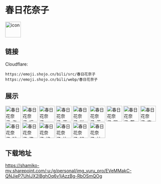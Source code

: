 # 春日花奈子
<img src="https://emoji.shojo.cn/bili/src/春日花奈子/icon.png" width="50" height="50" alt="icon">

## 链接
Cloudflare:
```
https://emoji.shojo.cn/bili/src/春日花奈子
https://emoji.shojo.cn/bili/webp/春日花奈子
```
## 展示
<img src="https://emoji.shojo.cn/bili/src/春日花奈子/春日花奈子-伤心.png" width="50" height="50" alt="春日花奈子-伤心">
<img src="https://emoji.shojo.cn/bili/src/春日花奈子/春日花奈子-哼.png" width="50" height="50" alt="春日花奈子-哼">
<img src="https://emoji.shojo.cn/bili/src/春日花奈子/春日花奈子-emo.png" width="50" height="50" alt="春日花奈子-emo">
<img src="https://emoji.shojo.cn/bili/src/春日花奈子/春日花奈子-不想理你.png" width="50" height="50" alt="春日花奈子-不想理你">
<img src="https://emoji.shojo.cn/bili/src/春日花奈子/春日花奈子-送花.png" width="50" height="50" alt="春日花奈子-送花">
<img src="https://emoji.shojo.cn/bili/src/春日花奈子/春日花奈子-羡慕.png" width="50" height="50" alt="春日花奈子-羡慕">
<img src="https://emoji.shojo.cn/bili/src/春日花奈子/春日花奈子-耶.png" width="50" height="50" alt="春日花奈子-耶">
<img src="https://emoji.shojo.cn/bili/src/春日花奈子/春日花奈子-警告.png" width="50" height="50" alt="春日花奈子-警告">
<img src="https://emoji.shojo.cn/bili/src/春日花奈子/春日花奈子-完美.png" width="50" height="50" alt="春日花奈子-完美">
<img src="https://emoji.shojo.cn/bili/src/春日花奈子/春日花奈子-球球了.png" width="50" height="50" alt="春日花奈子-球球了">
<img src="https://emoji.shojo.cn/bili/src/春日花奈子/春日花奈子-恼火.png" width="50" height="50" alt="春日花奈子-恼火">
<img src="https://emoji.shojo.cn/bili/src/春日花奈子/春日花奈子-尴尬.png" width="50" height="50" alt="春日花奈子-尴尬">
<img src="https://emoji.shojo.cn/bili/src/春日花奈子/春日花奈子-比心.png" width="50" height="50" alt="春日花奈子-比心">
<img src="https://emoji.shojo.cn/bili/src/春日花奈子/春日花奈子-疑惑.png" width="50" height="50" alt="春日花奈子-疑惑">
<img src="https://emoji.shojo.cn/bili/src/春日花奈子/春日花奈子-社恐.png" width="50" height="50" alt="春日花奈子-社恐">

## 下载地址

https://shamiko-my.sharepoint.com/:u:/g/personal/img_yuru_pro/EVeMMakC-QNJieP7UhIJX2IBghOq6v1jAzzBg-RbOSmQOg